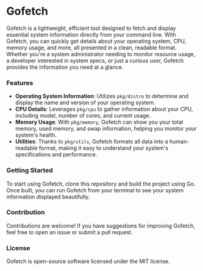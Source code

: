 # Gofetch

Gofetch is a lightweight, efficient tool designed to fetch and display essential system information directly from your command line. With Gofetch, you can quickly get details about your operating system, CPU, memory usage, and more, all presented in a clean, readable format. Whether you're a system administrator needing to monitor resource usage, a developer interested in system specs, or just a curious user, Gofetch provides the information you need at a glance.

### Features
- **Operating System Information**: Utilizes `pkg/distro` to determine and display the name and version of your operating system.
- **CPU Details**: Leverages `pkg/cpu` to gather information about your CPU, including model, number of cores, and current usage.
- **Memory Usage**: With `pkg/memory`, Gofetch can show you your total memory, used memory, and swap information, helping you monitor your system's health.
- **Utilities**: Thanks to `pkg/utils`, Gofetch formats all data into a human-readable format, making it easy to understand your system's specifications and performance.

### Getting Started
To start using Gofetch, clone this repository and build the project using Go. Once built, you can run Gofetch from your terminal to see your system information displayed beautifully.

### Contribution
Contributions are welcome! If you have suggestions for improving Gofetch, feel free to open an issue or submit a pull request.

### License
Gofetch is open-source software licensed under the MIT license.
